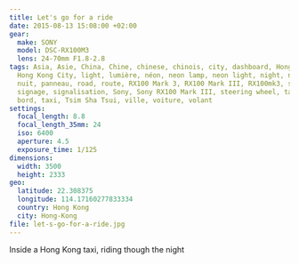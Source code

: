 ```yaml
---
title: Let's go for a ride
date: 2015-08-13 15:08:00 +02:00
gear:
  make: SONY
  model: DSC-RX100M3
  lens: 24-70mm F1.8-2.8
tags: Asia, Asie, China, Chine, chinese, chinois, city, dashboard, Hong Kong,
  Hong Kong City, light, lumière, néon, neon lamp, neon light, night, nocturne,
  nuit, panneau, road, route, RX100 Mark 3, RX100 Mark III, RX100mk3, sign,
  signage, signalisation, Sony, Sony RX100 Mark III, steering wheel, tableau de
  bord, taxi, Tsim Sha Tsui, ville, voiture, volant
settings:
  focal_length: 8.8
  focal_length_35mm: 24
  iso: 6400
  aperture: 4.5
  exposure_time: 1/125
dimensions:
  width: 3500
  height: 2333
geo:
  latitude: 22.308375
  longitude: 114.17160277833334
  country: Hong Kong
  city: Hong-Kong
file: let-s-go-for-a-ride.jpg
---
```


Inside a Hong Kong taxi, riding though the night
